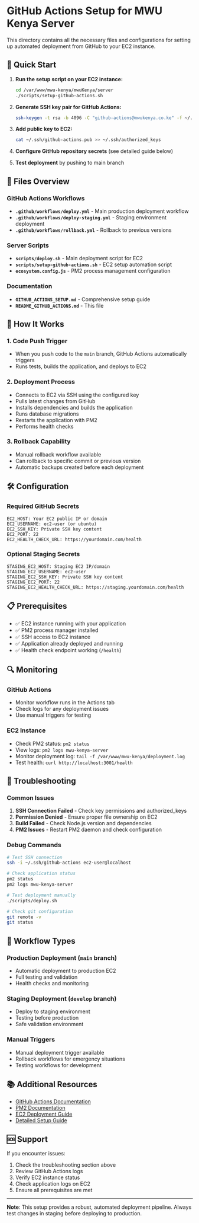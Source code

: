 # GitHub Actions Setup for MWU Kenya Server

This directory contains all the necessary files and configurations for setting up automated deployment from GitHub to your EC2 instance.

## 🚀 Quick Start

1. **Run the setup script on your EC2 instance:**

   ```bash
   cd /var/www/mwu-kenya/mwuKenya/server
   ./scripts/setup-github-actions.sh
   ```

2. **Generate SSH key pair for GitHub Actions:**

   ```bash
   ssh-keygen -t rsa -b 4096 -C "github-actions@mwukenya.co.ke" -f ~/.ssh/github-actions
   ```

3. **Add public key to EC2:**

   ```bash
   cat ~/.ssh/github-actions.pub >> ~/.ssh/authorized_keys
   ```

4. **Configure GitHub repository secrets** (see detailed guide below)

5. **Test deployment** by pushing to main branch

## 📁 Files Overview

### GitHub Actions Workflows

- **`.github/workflows/deploy.yml`** - Main production deployment workflow
- **`.github/workflows/deploy-staging.yml`** - Staging environment deployment
- **`.github/workflows/rollback.yml`** - Rollback to previous versions

### Server Scripts

- **`scripts/deploy.sh`** - Main deployment script for EC2
- **`scripts/setup-github-actions.sh`** - EC2 setup automation script
- **`ecosystem.config.js`** - PM2 process management configuration

### Documentation

- **`GITHUB_ACTIONS_SETUP.md`** - Comprehensive setup guide
- **`README_GITHUB_ACTIONS.md`** - This file

## 🔧 How It Works

### 1. Code Push Trigger

- When you push code to the `main` branch, GitHub Actions automatically triggers
- Runs tests, builds the application, and deploys to EC2

### 2. Deployment Process

- Connects to EC2 via SSH using the configured key
- Pulls latest changes from GitHub
- Installs dependencies and builds the application
- Runs database migrations
- Restarts the application with PM2
- Performs health checks

### 3. Rollback Capability

- Manual rollback workflow available
- Can rollback to specific commit or previous version
- Automatic backups created before each deployment

## 🛠️ Configuration

### Required GitHub Secrets

```
EC2_HOST: Your EC2 public IP or domain
EC2_USERNAME: ec2-user (or ubuntu)
EC2_SSH_KEY: Private SSH key content
EC2_PORT: 22
EC2_HEALTH_CHECK_URL: https://yourdomain.com/health
```

### Optional Staging Secrets

```
STAGING_EC2_HOST: Staging EC2 IP/domain
STAGING_EC2_USERNAME: ec2-user
STAGING_EC2_SSH_KEY: Private SSH key content
STAGING_EC2_PORT: 22
STAGING_EC2_HEALTH_CHECK_URL: https://staging.yourdomain.com/health
```

## 📋 Prerequisites

- ✅ EC2 instance running with your application
- ✅ PM2 process manager installed
- ✅ SSH access to EC2 instance
- ✅ Application already deployed and running
- ✅ Health check endpoint working (`/health`)

## 🔍 Monitoring

### GitHub Actions

- Monitor workflow runs in the Actions tab
- Check logs for any deployment issues
- Use manual triggers for testing

### EC2 Instance

- Check PM2 status: `pm2 status`
- View logs: `pm2 logs mwu-kenya-server`
- Monitor deployment log: `tail -f /var/www/mwu-kenya/deployment.log`
- Test health: `curl http://localhost:3001/health`

## 🚨 Troubleshooting

### Common Issues

1. **SSH Connection Failed** - Check key permissions and authorized_keys
2. **Permission Denied** - Ensure proper file ownership on EC2
3. **Build Failed** - Check Node.js version and dependencies
4. **PM2 Issues** - Restart PM2 daemon and check configuration

### Debug Commands

```bash
# Test SSH connection
ssh -i ~/.ssh/github-actions ec2-user@localhost

# Check application status
pm2 status
pm2 logs mwu-kenya-server

# Test deployment manually
./scripts/deploy.sh

# Check git configuration
git remote -v
git status
```

## 🔄 Workflow Types

### Production Deployment (`main` branch)

- Automatic deployment to production EC2
- Full testing and validation
- Health checks and monitoring

### Staging Deployment (`develop` branch)

- Deploy to staging environment
- Testing before production
- Safe validation environment

### Manual Triggers

- Manual deployment trigger available
- Rollback workflows for emergency situations
- Testing workflows for development

## 📚 Additional Resources

- [GitHub Actions Documentation](https://docs.github.com/en/actions)
- [PM2 Documentation](https://pm2.keymetrics.io/docs/)
- [EC2 Deployment Guide](../EC2_Deployment_Guide.md)
- [Detailed Setup Guide](GITHUB_ACTIONS_SETUP.md)

## 🆘 Support

If you encounter issues:

1. Check the troubleshooting section above
2. Review GitHub Actions logs
3. Verify EC2 instance status
4. Check application logs on EC2
5. Ensure all prerequisites are met

---

**Note**: This setup provides a robust, automated deployment pipeline. Always test changes in staging before deploying to production.
